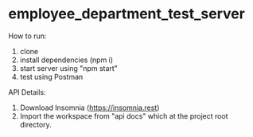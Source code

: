 # employee_department_test_server

How to run:
1. clone
2. install dependencies (npm i)
3. start server using "npm start"
4. test using Postman

API Details:
1. Download Insomnia (https://insomnia.rest)
2. Import the workspace from "api docs" which at the project root directory.

